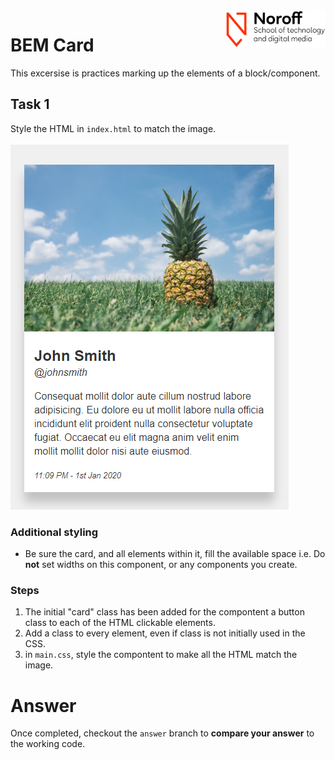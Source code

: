 <img src="./.readme/images/noroff-light.png" width="160" align="right">

# BEM Card

This excersise is practices marking up the elements of a block/component.

## Task 1

Style the HTML in `index.html` to match the image.

![Styled Buttons](./.readme/images/example.png)

### Additional styling
- Be sure the card, and all elements within it, fill the available space i.e.  Do **not** set widths on this component, or any components you create.

### Steps

1. The initial "card" class has been added for the compontent a button class to each of the HTML clickable elements.
1. Add a class to every element, even if class is not initially used in the CSS.
1. in `main.css`, style the compontent to make all the HTML match the image.

# Answer

Once completed, checkout the `answer` branch to **compare your answer** to the working code.